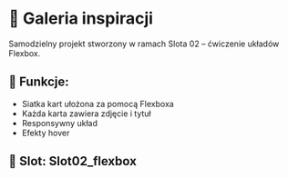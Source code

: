 # 🎨 Galeria inspiracji

Samodzielny projekt stworzony w ramach Slota 02 – ćwiczenie układów Flexbox.

## 🧩 Funkcje:
- Siatka kart ułożona za pomocą Flexboxa
- Każda karta zawiera zdjęcie i tytuł
- Responsywny układ
- Efekty hover

## 📅 Slot: Slot02_flexbox
